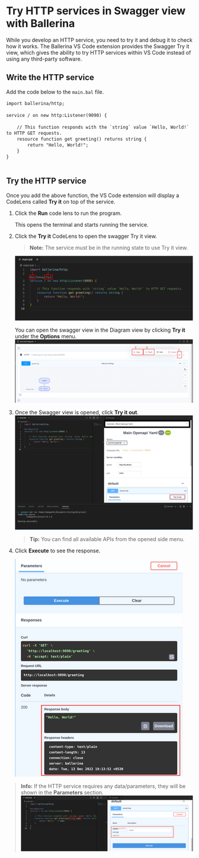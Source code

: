 # Try HTTP services in Swagger view with Ballerina
While you develop an HTTP service, you need to try it and debug it to check how it works. The Ballerina VS Code extension provides the Swagger Try it view, which gives the ability to try HTTP services within VS Code instead of using any third-party software.

## Write the HTTP service
Add the code below to the `main.bal` file.
```ballerina
import ballerina/http;

service / on new http:Listener(9090) {

    // This function responds with the `string` value `Hello, World!` to HTTP GET requests.
    resource function get greeting() returns string {
        return "Hello, World!";
    }
}
    
```

## Try the HTTP service
Once you add the above function, the VS Code extension will display a CodeLens called **Try it** on top of the service.

1. Click the **Run** code lens to run the program. 
    
    This opens the terminal and starts running the service.

2. Click the **Try it** CodeLens to open the swagger Try it view.
   >**Note:** The service must be in the running state to use Try it view.

    ![](/en/docs/img/swagger-codelenses.png?raw=true)

    You can open the swagger view in the Diagram view by clicking **Try it** under the **Options** menu.
      ![](/en/docs/img/tryit-button.png?raw=true)

3. Once the Swagger view is opened, click **Try it out**.
  ![Swagger view](/en/docs/img/swagger-view-tryit-btn.png?raw=true)

   >**Tip:** You can find all available APIs from the opened side menu.

4. Click **Execute** to see the response.
    
    ![Swagger response](/en/docs/img/swagger-view-response.png?raw=true)

>**Info:** If the HTTP service requires any data/parameters, they will be shown in the **Parameters** section.
![Swagger parameters](/en/docs/img/swagger-view-parameters.png?raw=true)

